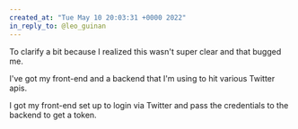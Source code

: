 ```yaml
---
created_at: "Tue May 10 20:03:31 +0000 2022"
in_reply_to: @leo_guinan
---
```


To clarify a bit because I realized this wasn't super clear and that bugged me.

I've got my front-end and a backend that I'm using to hit various Twitter apis.

I got my front-end set up to login via Twitter and pass the credentials to the backend to get a token.